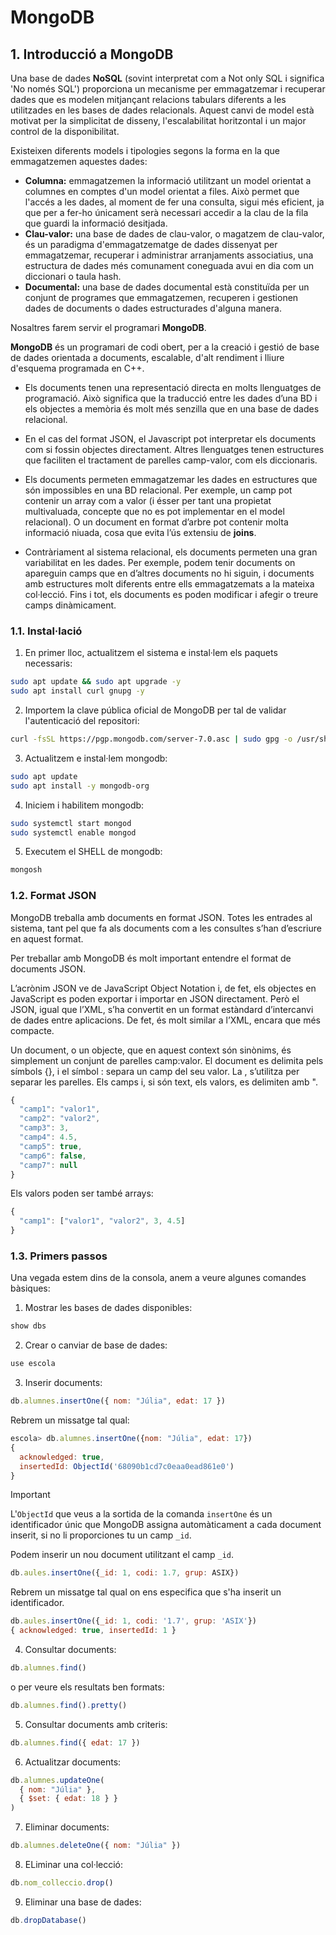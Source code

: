 # MongoDB

## 1. Introducció a MongoDB

Una base de dades **NoSQL** (sovint interpretat com a Not only SQL i significa 'No només SQL') proporciona un mecanisme per emmagatzemar i recuperar dades que es modelen mitjançant relacions tabulars diferents a les utilitzades en les bases de dades relacionals. Aquest canvi de model està motivat per la simplicitat de disseny, l'escalabilitat horitzontal i un major control de la disponibilitat. 

Existeixen diferents models i tipologies segons la forma en la que emmagatzemen aquestes dades: 

- **Columna:** emmagatzemen la informació utilitzant un model orientat a columnes en comptes d'un model orientat a files. Això permet que l'accés a les dades, al moment de fer una consulta, sigui més eficient, ja que per a fer-ho únicament serà necessari accedir a la clau de la fila que guardi la informació desitjada.
- **Clau-valor:** una base de dades de clau-valor, o magatzem de clau-valor, és un paradigma d'emmagatzematge de dades dissenyat per emmagatzemar, recuperar i administrar arranjaments associatius, una estructura de dades més comunament coneguada avui en dia com un diccionari o taula hash.
- **Documental:** una base de dades documental està constituïda per un conjunt de programes que emmagatzemen, recuperen i gestionen dades de documents o dades estructurades d'alguna manera.

Nosaltres farem servir el programari **MongoDB**. 

**MongoDB** és un programari de codi obert, per a la creació i gestió de base de dades orientada a documents, escalable, d'alt rendiment i lliure d'esquema programada en C++.

- Els documents tenen una representació directa en molts llenguatges de programació. Això significa que la traducció entre les dades d’una BD i els objectes a memòria és molt més senzilla que en una base de dades relacional.
- En el cas del format JSON, el Javascript pot interpretar els documents com si fossin objectes directament. Altres llenguatges tenen estructures que faciliten el tractament de parelles camp-valor, com els diccionaris.

- Els documents permeten emmagatzemar les dades en estructures que són
impossibles en una BD relacional. Per exemple, un camp pot contenir un
array com a valor (i ésser per tant una propietat multivaluada, concepte que
no es pot implementar en el model relacional). O un document en format d’arbre
pot contenir molta informació niuada, cosa que evita l’ús extensiu de **joins**.

- Contràriament al sistema relacional, els documents permeten una gran
variabilitat en les dades. Per exemple, podem tenir documents on apareguin
camps que en d’altres documents no hi siguin, i documents amb estructures
molt diferents entre ells emmagatzemats a la mateixa col·lecció. Fins i tot,
els documents es poden modificar i afegir o treure camps dinàmicament.

### 1.1. Instal·lació

1. En primer lloc, actualitzem el sistema e instal·lem els paquets necessaris:

```bash
sudo apt update && sudo apt upgrade -y
sudo apt install curl gnupg -y
```
2. Importem la clave pública oficial de MongoDB per tal de validar l'autenticació del repositori:
   
```bash
curl -fsSL https://pgp.mongodb.com/server-7.0.asc | sudo gpg -o /usr/share/keyrings/mongodb-server-7.0.gpg --dearmor
```
3. Actualitzem e instal·lem mongodb:

```bash
sudo apt update
sudo apt install -y mongodb-org
```

4. Iniciem i habilitem mongodb:

```bash
sudo systemctl start mongod
sudo systemctl enable mongod
```

5. Executem el SHELL de mongodb:

```bash
mongosh
```

### 1.2. Format JSON

MongoDB treballa amb documents en format JSON. Totes les entrades al sistema, tant pel que fa als documents com a les consultes s’han d’escriure en aquest format.

Per treballar amb MongoDB és molt important entendre el format de documents JSON.


L’acrònim JSON ve de JavaScript Object Notation i, de fet, els objectes en JavaScript es poden exportar i importar en JSON directament. Però el JSON, igual que l’XML, s’ha convertit en un format estàndard d’intercanvi de dades entre aplicacions. De fet, és molt similar a l’XML, encara que més compacte.

Un document, o un objecte, que en aquest context són sinònims, és simplement un conjunt de parelles camp:valor. El document es delimita pels símbols {}, i el símbol : separa un camp del seu valor. La , s’utilitza per separar les parelles. Els camps i, si són text, els valors, es delimiten amb ".

```javascript
{
  "camp1": "valor1",
  "camp2": "valor2",
  "camp3": 3,
  "camp4": 4.5,
  "camp5": true,
  "camp6": false,
  "camp7": null
}
```

Els valors poden ser també arrays: 

```javascript
{
  "camp1": ["valor1", "valor2", 3, 4.5]
}
```

### 1.3. Primers passos

Una vegada estem dins de la consola, anem a veure algunes comandes bàsiques: 

1. Mostrar les bases de dades disponibles:

```javascript
show dbs
```

2. Crear o canviar de base de dades:

```javascript
use escola
```

3. Inserir documents:

```javascript
db.alumnes.insertOne({ nom: "Júlia", edat: 17 })
```

Rebrem un missatge tal qual: 

```javascript
escola> db.alumnes.insertOne({nom: "Júlia", edat: 17})
{
  acknowledged: true,
  insertedId: ObjectId('68090b1cd7c0eaa0ead861e0')
}
```

> [!IMPORTANT]
> L'`ObjectId` que veus a la sortida de la comanda `insertOne` és un identificador únic que MongoDB assigna automàticament a cada document inserit, si no li proporciones tu un camp `_id`.

Podem inserir un nou document utilitzant el camp `_id`.

```javascript
db.aules.insertOne({_id: 1, codi: 1.7, grup: ASIX})
```

Rebrem un missatge tal qual on ens especifica que s'ha inserit un identificador.

```javascript
db.aules.insertOne({_id: 1, codi: '1.7', grup: 'ASIX'})
{ acknowledged: true, insertedId: 1 }
```

4. Consultar documents:

```javascript
db.alumnes.find()
```

o per veure els resultats ben formats: 

```javascript
db.alumnes.find().pretty()
```

5. Consultar documents amb criteris:

```javascript
db.alumnes.find({ edat: 17 })
```

6. Actualitzar documents:

```javascript
db.alumnes.updateOne(
  { nom: "Júlia" },
  { $set: { edat: 18 } }
)
```

7. Eliminar documents:

```javascript
db.alumnes.deleteOne({ nom: "Júlia" })
```

8. ELiminar una col·lecció:

```javascript
db.nom_colleccio.drop()
```

9. Eliminar una base de dades:

```javascript
db.dropDatabase()
```
